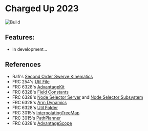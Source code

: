 # Charged Up 2023
![Build](https://github.com/pittsfordrobotics/chargedup2023/actions/workflows/frcbuild.yml/badge.svg?branch=master)
## Features:
- In development...

## References
- Rafi's [Second Order Swerve Kinematics](https://www.chiefdelphi.com/t/whitepaper-swerve-drive-skew-and-second-order-kinematics/416964)
- FRC 254's [Util File](https://raw.githubusercontent.com/Team254/FRC-2020-Public/master/src/main/java/com/team254/lib/util/Util.java)
- FRC 6328's [AdvantageKit](https://github.com/Mechanical-Advantage/AdvantageKit)
- FRC 6328's [Field Constants](https://github.com/Mechanical-Advantage/AdvantageKit)
- FRC 6328's [Node Selector Server](https://github.com/Mechanical-Advantage/RobotCode2023/tree/main/src/main/deploy/nodeselector) and [Node Selector Subsystem](https://github.com/Mechanical-Advantage/RobotCode2023/tree/main/src/main/java/org/littletonrobotics/frc2023/subsystems/objectivetracker)
- FRC 6328's [Arm Dynamics](https://github.com/Mechanical-Advantage/RobotCode2023/blob/main/src/main/java/org/littletonrobotics/frc2023/subsystems/arm/ArmDynamics.java)
- FRC 6328's [Util Folder](https://github.com/Mechanical-Advantage/RobotCode2022/tree/main/src/main/java/frc/robot/util)
- FRC 3015's [InterpolatingTreeMap](https://github.com/3015RangerRobotics/RobotCode2021/blob/main/src/main/java/lib/LookupTable.java)
- FRC 3015's [PathPlanner](https://github.com/mjansen4857/pathplanner)
- FRC 6328's [AdvantageScope](https://github.com/Mechanical-Advantage/AdvantageScope)